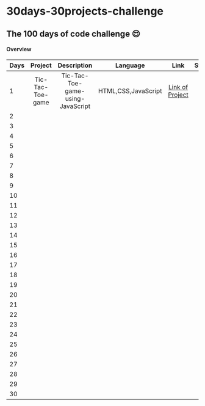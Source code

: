 # 30days-30projects-challenge

<h2>The 100 days of code challenge 😍</h2>


<h4>Overview</h4>


| Days         | Project        | Description   |  Language    |   Link    | Status    |
| :---         |     :---:      |     :---:     |    :---:     |   :---:     |    ---:   |
|1             |  Tic-Tac-Toe-game      |   Tic-Tac-Toe-game-using-JavaScript   |  HTML,CSS,JavaScript  |   <a href="[doc:introduction](https://hellcoder37.github.io/30days-30projects-challenge/Day1/index.html)" target="_blank">Link of Project</a> |  Done ✔  |
|2   |        |      |    |    |    |
|3   |        |      |    |    |    |
|4   |        |      |    |    |    |
|5   |        |      |    |    |    |
|6   |        |      |    |    |    |
|7   |        |      |    |    |    |
|8   |        |      |    |    |    |
|9   |        |      |    |    |    |
|10  |        |      |    |    |    |
|11  |        |      |    |    |    |
|12  |        |      |    |    |    |
|13  |        |      |    |    |    |
|14  |        |      |    |    |    |
|15  |        |      |    |    |    |
|16  |        |      |    |    |    |
|17  |        |      |    |    |    |
|18  |        |      |    |    |    |
|19  |        |      |    |    |    |
|20  |        |      |    |    |    |
|21  |        |      |    |    |    |
|22  |        |      |    |    |    |
|23  |        |      |    |    |    |
|24  |        |      |    |    |    |
|25  |        |      |    |    |    |
|26  |        |      |    |    |    |
|27  |        |      |    |    |    |
|28  |        |      |    |    |    |
|29  |        |      |    |    |    |
|30  |        |      |    |    |    |

